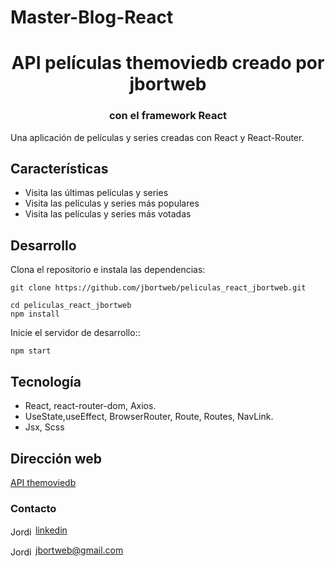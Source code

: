 # Master-Blog-React
<h1 align="center">API películas themoviedb creado por jbortweb</h1>
<h3 align="center">con el framework React</h3>

Una aplicación de películas y series creadas con React y React-Router.


## Características

- Visita las últimas películas y series
- Visita las películas y series más populares
- Visita las películas y series más votadas


## Desarrollo
Clona el repositorio e instala las dependencias:

```
git clone https://github.com/jbortweb/peliculas_react_jbortweb.git

cd peliculas_react_jbortweb
npm install
```

Inicie el servidor de desarrollo::

```
npm start
```

## Tecnología

- React, react-router-dom, Axios.
- UseState,useEffect, BrowserRouter, Route, Routes, NavLink.
- Jsx, Scss

## Dirección web 

<a href="https://jbortweb.github.io/peliculas_react_jbortweb/">API themoviedb</a>

<h3>Contacto</h3>

<a href="https://www.linkedin.com/in/jordi-bort/" target="blank"><img align="center" src="https://cdn.jsdelivr.net/npm/simple-icons@3.0.1/icons/linkedin.svg" alt="Jordi Bort" height="15" width="40" />linkedin</a>

<a href="mailto:jbortweb@gmail.com " target="blank"><img align="center" src="https://cdn.jsdelivr.net/npm/simple-icons@3.0.1/icons/gmail.svg" alt="Jordi Bort" height="15" width="40" />jbortweb@gmail.com</a>
